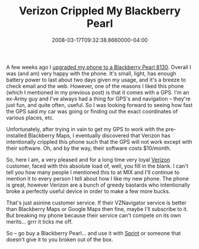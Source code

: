 ﻿---
title: Verizon Crippled My Blackberry Pearl
date: "2008-03-17T09:32:38.8660000-04:00"
description: A few weeks ago I upgraded my phone to a Blackberry Pearl 8130. Overall I was (and am) very happy with the phone. It's small, light, has enough battery power to last about two days given my usage, and it's a breeze to check email and the web.
featuredImage: img/verizon-crippled-my-blackberry-pearl-featured.png
---

A few weeks ago I [upgraded my phone to a Blackberry Pearl 8130](http://aspadvice.com/blogs/ssmith/archive/2008/03/03/Blackberry-Pearl-8130.aspx). Overall I was (and am) very happy with the phone. It's small, light, has enough battery power to last about two days given my usage, and it's a breeze to check email and the web. However, one of the reasons I liked this phone (which I mentioned in my previous post) is that it comes with a GPS. I'm an ex-Army guy and I've always had a thing for GPS's and navigation – they're just fun, and quite often, useful. So I was looking forward to seeing how fast the GPS said my car was going or finding out the exact coordinates of various places, etc.

Unfortunately, after trying in vain to get my GPS to work with the pre-installed Blackberry Maps, I eventually discovered that Verizon has intentionally crippled this phone such that the GPS will not work except with their software. Oh, and by the way, their software costs $10/month.

So, here I am, a very pleased and for a long time very loyal [Verizon](http://www.verizon.com/) customer, faced with this absolute load of, well, you fill in the blank. I can't tell you how many people I mentioned this to at MIX and I'll continue to mention it to every person I tell about how I like my new phone. The phone is great, however Verizon are a bunch of greedy bastards who intentionally broke a perfectly useful device in order to make a few more bucks.

That's just asinine customer service. If their VZNavigator service is better than Blackberry Maps or Google Maps then fine, maybe I'll subscribe to it. But breaking my phone because their service can't compete on its own merits… grrr it ticks me off.

So – go buy a Blackberry Pearl… and use it with [Sprint](http://www.sprint.com/) or someone that doesn't give it to you broken out of the box.

